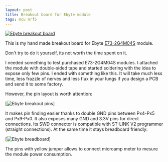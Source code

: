 ```yaml
---
layout: post
title: Breakout board for Ebyte module
tags: mcu nrf5
---
```


[![Ebyte breakout board]({{site.baseur}}/images/mcu/ebyte/ebyte-breakout.jpg)]({{site.baseur}}/2018/04/19/ebyte_breakout_board.html)

This is my hand made breakout board for Ebyte [E73-2G4M04S](http://www.cdebyte.com/en/product-view-news.aspx?id=243) module. 

<!--more-->

Don't try to do it yourself, its not worth the time spent on it.

I needed something to test purchased E73-2G4M04S modules. I attached the module with double-sided tape and started soldering with the idea to expose only few pins. I ended with something like this. It will take much less time, less frazzle of nerves and less flux in your lungs if you design a PCB and send it to some factory.

However, the pin layout is worth attention:

[![Ebyte breakout pins]({{site.baseur}}/images/mcu/ebyte/ebyte-bpins.jpg)]

It makes pin finding easier thanks to double GND pins between Px4-Px5 and Px9-Px0. It also exposes many GND and 3.3V pins for direct connections. Its SWD connector is compatible with ST-LINK V2 programmer (straight connections). At the same time it stays breadboard friendly:

[![Ebyte breadboard]({{site.baseur}}/images/mcu/ebyte/ebyte-breadboard.jpg)]

The pins with yellow jumper allows to connect microamp meter to mesure the module power consumption. 